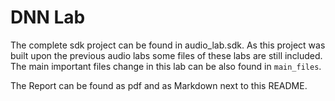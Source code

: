 # DNN Lab

The complete sdk project can be found in audio_lab.sdk.
As this project was built upon the previous audio labs some files of these labs are still included.  
The main important files change in this lab can be also found in `main_files`.

The Report can be found as pdf and as Markdown next to this README.
